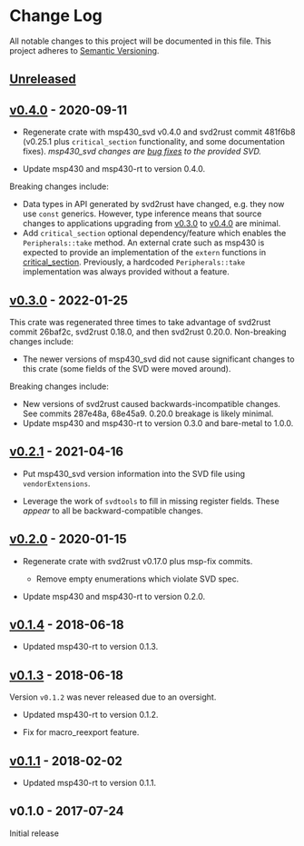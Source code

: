# Change Log

All notable changes to this project will be documented in this file.
This project adheres to [Semantic Versioning](http://semver.org/).

## [Unreleased]

## [v0.4.0] - 2020-09-11

- Regenerate crate with msp430_svd v0.4.0 and svd2rust commit 481f6b8
  (v0.25.1 plus `critical_section` functionality, and some documentation
  fixes). _msp430_svd changes are [bug fixes](https://github.com/pftbest/msp430_svd/issues/18#issuecomment-1234972220)
  to the provided SVD._

- Update msp430 and msp430-rt to version 0.4.0.

Breaking changes include:

- Data types in API generated by svd2rust have changed, e.g. they now use
  `const` generics. However, type inference means that source changes to
  applications upgrading from [v0.3.0] to [v0.4.0] are minimal.
- Add `critical_section` optional dependency/feature which enables the
  `Peripherals::take` method. An external crate such as msp430 is expected
  to provide an implementation of the `extern` functions in [critical_section](https://github.com/rust-embedded/critical-section).
  Previously, a hardcoded `Peripherals::take` implementation was always
  provided without a feature.

## [v0.3.0] - 2022-01-25
This crate was regenerated three times to take advantage of svd2rust commit 26baf2c,
svd2rust 0.18.0, and then svd2rust 0.20.0. Non-breaking changes include:

- The newer versions of msp430_svd did not cause significant changes to this
  crate (some fields of the SVD were moved around).

Breaking changes include:

- New versions of svd2rust caused backwards-incompatible changes.
  See commits 287e48a, 68e45a9. 0.20.0 breakage is likely minimal.
- Update msp430 and msp430-rt to version 0.3.0 and bare-metal to 1.0.0.

## [v0.2.1] - 2021-04-16
- Put msp430_svd version information into the SVD file using
  `vendorExtensions`.

- Leverage the work of `svdtools` to fill in missing register fields.
  These _appear_ to all be backward-compatible changes.

## [v0.2.0] - 2020-01-15
- Regenerate crate with svd2rust v0.17.0 plus msp-fix commits.
  - Remove empty enumerations which violate SVD spec.

- Update msp430 and msp430-rt to version 0.2.0.

## [v0.1.4] - 2018-06-18
- Updated msp430-rt to version 0.1.3.

## [v0.1.3] - 2018-06-18
Version `v0.1.2` was never released due to an oversight.

- Updated msp430-rt to version 0.1.2.

- Fix for macro_reexport feature.

## [v0.1.1] - 2018-02-02
- Updated msp430-rt to version 0.1.1.

## v0.1.0 - 2017-07-24

Initial release

[Unreleased]: https://github.com/cr1901/msp430g2211/compare/v0.4.0...HEAD
[v0.4.0]: https://github.com/cr1901/msp430g2211/compare/v0.3.0...v0.4.0
[v0.3.0]: https://github.com/cr1901/msp430g2211/compare/v0.2.1...v0.3.0
[v0.2.1]: https://github.com/cr1901/msp430g2211/compare/v0.2.0...v0.2.1
[v0.2.0]: https://github.com/cr1901/msp430g2211/compare/v0.1.4...v0.2.0
[v0.1.4]: https://github.com/cr1901/msp430g2211/compare/v0.1.3...v0.1.4
[v0.1.3]: https://github.com/cr1901/msp430g2211/compare/v0.1.1...v0.1.3
[v0.1.1]: https://github.com/cr1901/msp430g2211/compare/v0.1.0...v0.1.1
